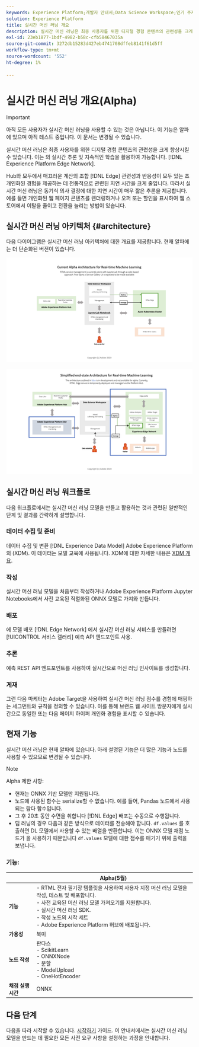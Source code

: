 ```yaml
---
keywords: Experience Platform;개발자 안내서;Data Science Workspace;인기 주제;실시간 머신 러닝;
solution: Experience Platform
title: 실시간 머신 러닝 개요
description: 실시간 머신 러닝은 최종 사용자를 위한 디지털 경험 콘텐츠의 관련성을 크게 향상시킬 수 있습니다. 이는 Experience Platform 에지 네트워크에서 실시간 추론 및 지속적인 학습을 활용함으로써 가능하다.
exl-id: 23eb1877-1bdf-4982-b58c-cfb58467035a
source-git-commit: 3272db15283d427eb4741708dffeb8141f61d5ff
workflow-type: tm+mt
source-wordcount: '552'
ht-degree: 1%

---
```


# 실시간 머신 러닝 개요(Alpha)

>[!IMPORTANT]
>
>아직 모든 사용자가 실시간 머신 러닝을 사용할 수 있는 것은 아닙니다. 이 기능은 알파에 있으며 아직 테스트 중입니다. 이 문서는 변경될 수 있습니다.

실시간 머신 러닝은 최종 사용자를 위한 디지털 경험 콘텐츠의 관련성을 크게 향상시킬 수 있습니다. 이는 의 실시간 추론 및 지속적인 학습을 활용하여 가능합니다. [!DNL Experience Platform Edge Network].

Hub와 모두에서 매끄러운 계산의 조합 [!DNL Edge] 관련성과 반응성이 모두 있는 초 개인화된 경험을 제공하는 데 전통적으로 관련된 지연 시간을 크게 줄입니다. 따라서 실시간 머신 러닝은 동기식 의사 결정에 대한 지연 시간이 매우 짧은 추론을 제공합니다. 예를 들면 개인화된 웹 페이지 콘텐츠를 렌더링하거나 오퍼 또는 할인을 표시하여 웹 스토어에서 이탈을 줄이고 전환을 늘리는 방법이 있습니다.

## 실시간 머신 러닝 아키텍처 {#architecture}

다음 다이어그램은 실시간 머신 러닝 아키텍처에 대한 개요를 제공합니다. 현재 알파에는 더 단순화된 버전이 있습니다.

![알파 아치](../images/rtml/alpha-arch.png)

![간소화된 개요](../images/rtml/end-to-end-arch.png)

## 실시간 머신 러닝 워크플로

다음 워크플로에서는 실시간 머신 러닝 모델을 만들고 활용하는 것과 관련된 일반적인 단계 및 결과를 간략하게 설명합니다.

### 데이터 수집 및 준비

데이터 수집 및 변환 [!DNL Experience Data Model] Adobe Experience Platform의 (XDM). 이 데이터는 모델 교육에 사용됩니다. XDM에 대한 자세한 내용은 [XDM 개요](../../xdm/home.md).

### 작성

실시간 머신 러닝 모델을 처음부터 작성하거나 Adobe Experience Platform Jupyter Notebooks에서 사전 교육된 직렬화된 ONNX 모델로 가져와 만듭니다.

### 배포

에 모델 배포 [!DNL Edge Network] 에서 실시간 머신 러닝 서비스를 만들려면 [!UICONTROL 서비스 갤러리] 예측 API 엔드포인트 사용.

### 추론

예측 REST API 엔드포인트를 사용하여 실시간으로 머신 러닝 인사이트를 생성합니다.

### 게재

그런 다음 마케터는 Adobe Target을 사용하여 실시간 머신 러닝 점수를 경험에 매핑하는 세그먼트와 규칙을 정의할 수 있습니다. 이를 통해 브랜드 웹 사이트 방문자에게 실시간으로 동일한 또는 다음 페이지 하이퍼 개인화 경험을 표시할 수 있습니다.

## 현재 기능

실시간 머신 러닝은 현재 알파에 있습니다. 아래 설명된 기능은 더 많은 기능과 노드를 사용할 수 있으므로 변경될 수 있습니다.

>[!NOTE]
>
> Alpha 제한 사항:
> - 현재는 ONNX 기반 모델만 지원됩니다.
> - 노드에 사용된 함수는 serialize할 수 없습니다. 예를 들어, Pandas 노드에서 사용되는 람다 함수입니다.
> - 그 후 20초 동안 수면을 취합니다 [!DNL Edge] 배포는 수동으로 수행됩니다.
> - 딥 러닝의 경우 다음과 같은 방식으로 데이터를 전송해야 합니다. `df.values` 를 호출하면 DL 모델에서 사용할 수 있는 배열을 반환합니다. 이는 ONNX 모델 채점 노드가 을 사용하기 때문입니다 `df.values` 모델에 대한 점수를 매기기 위해 출력을 보냅니다.


### 기능:

| | Alpha(5월) |
| --- | --- |
| **기능** | - RTML 전자 필기장 템플릿을 사용하여 사용자 지정 머신 러닝 모델을 작성, 테스트 및 배포합니다. <br> - 사전 교육된 머신 러닝 모델 가져오기를 지원합니다. <br> - 실시간 머신 러닝 SDK. <br> - 작성 노드의 시작 세트 <br> - Adobe Experience Platform 허브에 배포됩니다. |
| **가용성** | 북미 |
| **노드 작성** | 판다스 <br> - ScikitLearn <br> - ONNXNode <br> - 분할 <br> - ModelUpload <br> - OneHotEncoder |
| **채점 실행 시간** | ONNX |

## 다음 단계

다음을 따라 시작할 수 있습니다. [시작하기](./getting-started.md) 가이드. 이 안내서에서는 실시간 머신 러닝 모델을 만드는 데 필요한 모든 사전 요구 사항을 설정하는 과정을 안내합니다.
